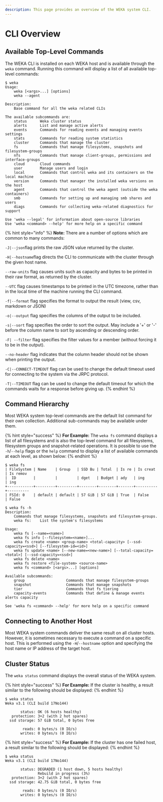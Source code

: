 ```yaml
---
description: This page provides an overview of the WEKA system CLI.
---
```


# CLI Overview

## Available Top-Level Commands

The WEKA CLI is installed on each WEKA host and is available through the `weka` command. Running this command will display a list of all available top-level commands:

```text
$ weka
Usage:
    weka [<args>...] [options]
    weka --agent

Description:
    Base command for all the weka related CLIs

The available subcommands are:
    status      Weka cluster status
    alerts      List and manage active alerts
    events      Commands for reading events and managing events settings
    stats       Commands for reading system statistics
    cluster     Commands that manage the cluster
    fs          Commands that manage filesystems, snapshots and filesystem-groups
    nfs         Commands that manage client-groups, permissions and interface-groups
    cloud       Cloud commands
    user        Manage users and login
    local       Commands that control weka and its containers on the local machine
    version     Commands that manager the installed weka versions on the host
    agent       Commands that control the weka agent (outside the weka containers)
    smb         Commands for setting up and managing smb shares and users
    diags       Commands for collecting weka-related diagnostics for support

Use 'weka --legal' for information about open-source libraries
Use 'weka <command> --help' for more help on a specific command
```

{% hint style="info" %}
**Note:** There are a number of options which are common to many commands:

`-J|--json`flag prints the raw JSON value returned by the cluster.

`-H|--hostname`flag directs the CLI to communicate with the cluster through the given host name.

`--raw-units` flag causes units such as capacity and bytes to be printed in their raw format, as returned by the cluster.

`--UTC` flag causes timestamps to be printed in the UTC timezone, rather than in the local time of the machine running the CLI command.

`-f|--format` flag specifies the format to output the result \(view, csv, markdown or JSON\)

`-o|--output` flag specifies the columns of the output to be included.

`-s|--sort` flag specifies the order to sort the output. May include a '+' or '-' before the column name to sort by ascending or descending order.

`-F| --filter` flag specifies the filter values for a member \(without forcing it to be in the output\).

`--no-header` flag indicates that the column header should not be shown when printing the output.

`-C|--CONNECT-TIMEOUT` flag can be used to change the default timeout used for connecting to the system via the JRPC protocol.

`-T|--TIMEOUT` flag can be used to change the default timeout for which the commands waits for a response before giving up.
{% endhint %}

## Command Hierarchy

Most WEKA system top-level commands are the default list command for their own collection. Additional sub-commands may be available under them.

{% hint style="success" %}
**For Example:** The `weka fs` command displays a list of all filesystems and is also the top-level command for all filesystems, filesystem groups and snapshot-related operations. It is possible to use the `-h`/`--help` flags or the `help` command to display a list of available commands at each level, as shown below:
{% endhint %}

```text
$ weka fs
| FileSystem | Name    | Group   | SSD Bu | Total  | Is re | Is creat | Is remov 
|  ID        |         |         | dget   | Budget | ady   | ing      | ing      
+------------+---------+---------+--------+--------+-------+----------+----------
| FSId: 0    | default | default | 57 GiB | 57 GiB | True  | False    | False
```

```text
$ weka fs -h
Description:
    Commands that manage filesystems, snapshots and filesystem-groups.
    weka fs:    List the system's filesystems

Usage:
    weka fs [--name=<name>]
    weka fs info [--filesystem=<name>]...
    weka fs create <name> <group-name> <total-capacity> [--ssd-capacity=<ssd>] [--filesystem-id=<id>]
    weka fs update <name> [--new-name=<new-name>] [--total-capacity=<total>] [--ssd-capacity=<ssd>]
    weka fs delete <name>
    weka fs restore <file-system> <source-name>
    weka fs <command> [<args>...] [options]

Available subcommands:
    group                   Commands that manage filesystem-groups
    snapshot                Commands that manage snapshots
    tier                    Commands that fs tiering
    capacity-events         Commands that define & manage events alerts capacity

See 'weka fs <command> --help' for more help on a specific command
```

## Connecting to Another Host

Most WEKA system commands deliver the same result on all cluster hosts. However, it is sometimes necessary to execute a command on a specific host. This is performed using the `-H`/`--hostname` option and specifying the host name or IP address of the target host.

## Cluster Status

The `weka status` command displays the overall status of the WEKA system.

{% hint style="success" %}
**For Example:** If the cluster is healthy, a result similar to the following should be displayed:
{% endhint %}

```text
$ weka status
Weka v3.1 (CLI build 17No144)

       status: OK (6 hosts healthy)
   protection: 3+2 (with 2 hot spares)
  ssd storage: 57 GiB total, 0 bytes free

        reads: 0 bytes/s (0 IO/s)
       writes: 0 bytes/s (0 IO/s)
```

{% hint style="success" %}
**For Example:** If the cluster has one failed host, a result similar to the following should be displayed:
{% endhint %}

```text
$ weka status
Weka v3.1 (CLI build 17No144)

       status: DEGRADED (1 host down, 5 hosts healthy)
               Rebuild in progress (3%)
   protection: 3+2 (with 2 hot spares)
  ssd storage: 42.75 GiB total, 0 bytes free

        reads: 0 bytes/s (0 IO/s)
       writes: 0 bytes/s (0 IO/s)
```

